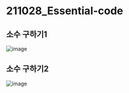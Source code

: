 # 211028_Essential-code

## 소수 구하기1
![image](https://user-images.githubusercontent.com/88085974/139171027-79991142-fce0-4cd5-a6a7-25c6ae566c88.png)

## 소수 구하기2
![image](https://user-images.githubusercontent.com/88085974/139219694-4bbf2250-b179-499e-8435-a626c25e4bce.png)
